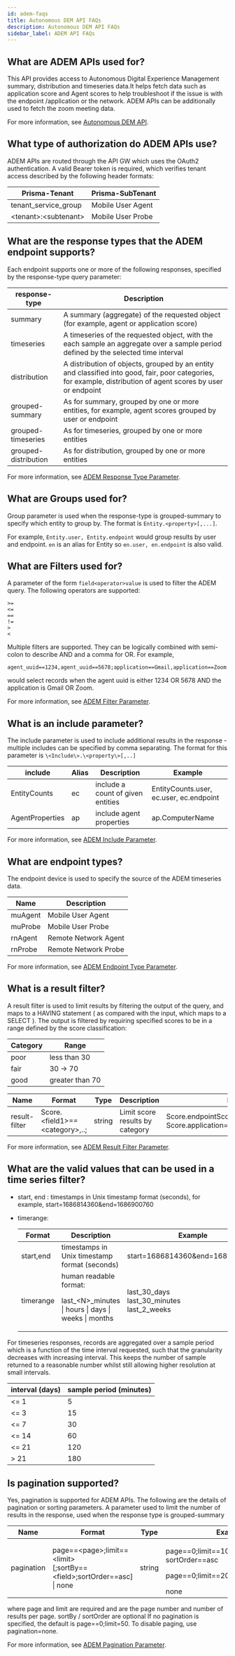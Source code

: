 ```yaml
---
id: adem-faqs
title: Autonomous DEM API FAQs
description: Autonomous DEM API FAQs
sidebar_label: ADEM API FAQs
---
```


## What are ADEM APIs used for?

This API provides access to Autonomous Digital Experience Management summary, distribution and
timeseries data.It helps fetch data such as application score and  Agent scores to help troubleshoot
if the issue is with the endpoint /application or the network. ADEM APIs can be additionally used to
fetch the zoom meeting data.

 For more information, see [Autonomous DEM API](/access/docs/adem/).

## What type of authorization do ADEM APIs use?

ADEM APIs are routed through the API GW which uses the OAuth2 authentication. A valid Bearer token
is required, which verifies tenant access described by the following header formats:

| Prisma-Tenant         | Prisma-SubTenant   |
| ---------------       | ------------------ |
| tenant_service_group  | Mobile User Agent  |
| \<tenant\>:\<subtenant\>  | Mobile User Probe  |


## What are the response types that the ADEM endpoint supports?

Each endpoint supports one or more of the following responses, specified by the response-type query
parameter:

| response-type         | Description                                                                                                                                             |
| ---------------       | ------------                                                                                                                                            |
| summary               | A summary (aggregate) of the requested object (for example, agent or application score)                                                                         |
| timeseries            | A timeseries of the requested object, with the each sample an aggregate over a sample period defined by the selected time interval                      |
| distribution          | A distribution of objects, grouped by an entity and classified into good, fair, poor categories, for example, distribution of agent scores by user or endpoint  |
| grouped-summary       | As for summary, grouped by one or more entities, for example, agent scores grouped by user or endpoint                                                           |
| grouped-timeseries    | As for timeseries, grouped by one or more entities                                                                                                      |
| grouped-distribution  | As for distribution, grouped by one or more entities                                                                                                    | 

For more information, see [ADEM Response Type Parameter](/access/docs/adem/response-type-parameter/).

## What are Groups used for?

Group parameter is used when the response-type is grouped-summary to specify which entity to group
by. The format is `Entity.<property>[,...]`. 

For example, `Entity.user, Entity.endpoint` would group
results by user and endpoint. `en` is an alias for Entity so `en.user, en.endpoint` is also valid.

## What are Filters used for?


A parameter of the form `field<operator>value`  is used to filter the ADEM query. The following operators are supported:  

`>=`<br/>`<=`<br/>`==`<br/>`!=`<br/>`>`<br/>`<` 

Multiple filters are supported. They can be logically combined with semi-colon to describe AND and a
comma for OR. For example,

    agent_uuid==1234,agent_uuid==5678;application==Gmail,application==Zoom

would select records when the agent uuid is either 1234 OR 5678 AND the application is Gmail OR Zoom. 

For more information, see [ADEM Filter Parameter](/access/docs/adem/filter-parameter/).
  

## What is an include parameter?

The include parameter is used to include additional results in the  response - multiple includes can
be specified by comma separating. The format for this parameter is `\<Include\>.\<property\>[,..]`

| include            | Alias  | Description                       | Example                                  |            
| ---------------    | -----  | -----------                       | --------                                 |                                                                                                                                      
| EntityCounts       | ec     | include a count of given entities | EntityCounts.user,    ec.user, ec.endpoint  |                                                                        
| AgentProperties    | ap     | include agent properties          | ap.ComputerName                          |

For more information, see [ADEM Include Parameter](/access/docs/adem/include-parameter/).

## What are endpoint types?

The endpoint device is used to specify the source of the ADEM timeseries data.

| Name      | Description           |
| -----     | ------------          |
| muAgent   | Mobile User Agent     |
| muProbe   | Mobile User Probe     |
| rnAgent   | Remote Network Agent  |
| rnProbe   | Remote Network Probe  |

For more information, see [ADEM Endpoint Type Parameter](/access/docs/adem/endpoint-type-parameter/).


## What is a result filter?

A result filter is used to limit results by filtering the output of the query, and maps to a HAVING
statement ( as compared with the input, which maps to a SELECT ). The output is filtered by
requiring specified scores to be in a range defined by the score classification:

| Category      | Range                |
| --------      | -----                |
| poor          | less than 30         |
| fair          | 30 → 70              |
| good          | greater than 70      |


| Name          | Format                         | Type     | Description                     | Examples                                                                       |
| -----         | ------                         | ----     | -----------                     | --------                                                                       |
| result-filter | Score.\<field1\>==\<category\>,..; | string   | Limit score results by category | Score.endpointScore==fair,good    Score.application==good;Score.lan==fair,good |

For more information, see [ADEM Result Filter Parameter](/access/docs/adem/result-filter-parameter/).


## What are the valid values that can be used in a time series filter?

- start, end : timestamps in Unix timestamp format (seconds), for example, start=1686814360&end=1686900760
- timerange: 

  | Format        | Description                                                              | Example                                     |
  | ------        | -----------                                                              | --------                                    |
  | start,end     | timestamps in Unix timestamp format (seconds)                            | start=1686814360&end=1686900760             |
  | timerange     | human readable format: <p>last_<N\>\_minutes \| hours \| days \| weeks \| months</p>   | last_30\_days<br/> last_30\_minutes<br/> last_2\_weeks |

For timeseries responses, records are aggregated over a sample period which is a function of the
time interval requested, such that the granularity decreases with increasing interval. This keeps
the number of sample returned to a reasonable number whilst still allowing higher resolution at
small intervals.

  | interval (days)   | sample period (minutes)   |
  | ---------------   | -----------------------   |
  | <= 1              | 5                         |
  | <= 3              | 15                        |
  | <= 7              | 30                        |
  | <= 14             | 60                        |
  | <= 21             | 120                       |
  | > 21              | 180                       |


## Is pagination supported?

Yes, pagination is supported for ADEM APIs. The following are the details of  pagination or sorting parameters.
A parameter used to limit the number of results in the response, used when the response type is grouped-summary

| Name         | Format                                                                 | Type   | Examples                                                                          |
| ----         | ------                                                                 | -----  | --------                                                                          |
| pagination   | page==<page\>;limit==<limit\><br/>[;sortBy==<field\>;sortOrder==asc] <br/>\| none    | string | <p>page==0;limit==10;sortBy==application;<br/>sortOrder==asc</p><p>page==0;limit==20</p>none   |

where page and limit are required and are the page number and number of results per page. sortBy / sortOrder are optional
If no pagination is specified, the default is page==0;limit=50. To disable paging, use pagination=none.

For more information, see [ADEM Pagination Parameter](/access/docs/adem/pagination-parameter/).



